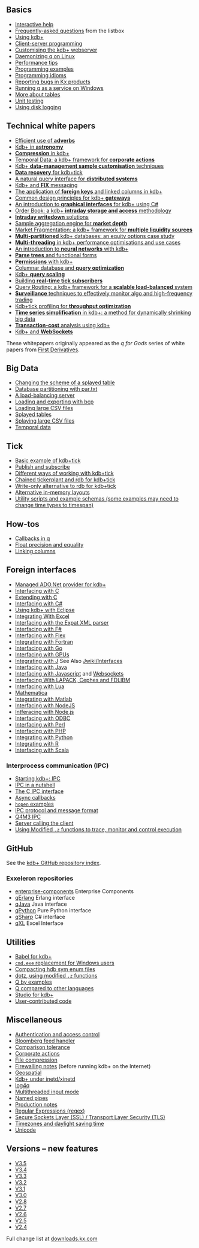 ## <i class="fa fa-mortar-board"></i> Basics

* [Interactive help](http://code.kx.com/wiki/Cookbook/GettingStarted)
* [Frequently-asked questions](http://code.kx.com/wiki/FAQ) from the listbox
* [Using kdb+](http://code.kx.com/wiki/Cookbook/UsingKdb)
* [Client-server programming](http://code.kx.com/wiki/Cookbook/ClientServer)
* [Customising the kdb+ webserver](http://code.kx.com/wiki/Cookbook/CustomWeb)
* [Daemonizing q on Linux](http://code.kx.com/wiki/Cookbook/Daemon)
* [Performance tips](http://code.kx.com/wiki/Cookbook/PerformanceTips)
* [Programming examples](http://code.kx.com/wiki/Cookbook/ProgrammingExamples)
* [Programming idioms](http://code.kx.com/wiki/Cookbook/ProgrammingIdioms)
* [Reporting bugs in Kx products](http://code.kx.com/wiki/BugReporting)
* [Running q as a service on Windows](http://code.kx.com/wiki/Cookbook/QAsWindowsService)
* [More about tables](http://code.kx.com/wiki/Cookbook/MoreAboutTables)
* [Unit testing](http://code.kx.com/wiki/Cookbook/UnitTesting)
* [Using disk logging](http://code.kx.com/wiki/Cookbook/Logging)


## <i class="fa fa-map-o"></i> Technical white papers

* [Efficient use of **adverbs**](wp/efficient_use_of_adverbs.pdf)
* [Kdb+ in **astronomy**](wp/kdb_in_astronomy.pdf)
* [**Compression** in kdb+](wp/compression_in_kdb.pdf)
* [Temporal Data: a kdb+ framework for **corporate actions**](wp/temporal_data_a_kdb_framework_for_corporate_actions.pdf)
* [Kdb+ **data-management sample customisation** techniques](wp/kdb_data_management_sample_customisation_techniques_with_amendments.pdf)
* [**Data recovery** for kdb+tick](wp/data_recovery_for_kdb_tick.pdf)
* [A natural query interface for **distributed systems**](wp/a_natural_query_interface_for_distributed_systems.pdf)
* [Kdb+ and **FIX** messaging](wp/kdb_and_fix_messaging.pdf)
* [The application of **foreign keys** and linked columns in kdb+](wp/the_application_of_foreign_keys_and_linked_columns_in_kdb.pdf)
* [Common design principles for kdb+ **gateways**](wp/common_design_principles_for_kdb_gateways.pdf)
* [An introduction to **graphical interfaces** for kdb+ using C#](wp/an_introduction_to_graphical_interfaces_for_kdb_using_csharp.pdf)
* [Order Book: a kdb+ **intraday storage and access** methodology](wp/order_book_a_kdb_intraday_storage_and_access_methodology.pdf)
* [**Intraday writedown** solutions](wp/intraday_writedown_solutions.pdf)
* [Sample aggregation engine for **market depth**](wp/sample_aggregation_engine_for_market_depth.pdf)
* [Market Fragmentation: a kdb+ framework for **multiple liquidity sources**](wp/market_fragmentation_a_kdb_framework_for_multiple_liquidity_sources.pdf)
* [**Multi-partitioned** kdb+ databases: an equity options case study](wp/multi_partitioned_kdb_databases_an_equity_options_case_study.pdf)
* [**Multi-threading** in kdb+ performance optimisations and use cases](wp/multi_threading_in_kdb_performance_optimisations_and_use_cases.pdf)
* [An introduction to **neural networks** with kdb+](wp/an_introduction_to_neural_networks_with_kdb.pdf)
* [**Parse trees** and functional forms](wp/parse_trees_and_functional_forms.pdf)
* [**Permissions** with kdb+](wp/permissions_with_kdb.pdf)
* [Columnar database and **query optimization**](wp/columnar_database_and_query_optimization.pdf)
* [Kdb+ **query scaling**](wp/kdb_query_scaling.pdf)
* [Building **real-time tick subscribers**](wp/building_real_time_tick_subscribers.pdf)
* [Query Routing: a kdb+ framework for a **scalable load-balanced** system](wp/query_routing_a_kdb_framework_for_a_scalable_load_balanced_system.pdf)
* [**Surveillance** techniques to effectively monitor algo and high-frequency trading](wp/surveillance_techniques_to_effectively_monitor_algo_and_high_frequency_trading.pdf)
* [Kdb+tick profiling for **throughput optimization**](wp/kdbtick_profiling_for_throughput_optimization.pdf)
* [**Time series simplification** in kdb+: a method for dynamically shrinking big data](wp/time_series_simplification_in_kdb_a_method_for_dynamically_shrinking_big_data.pdf)
* [**Transaction-cost** analysis using kdb+](wp/transaction_cost_analysis_using_kdb.pdf)
* [Kdb+ and **WebSockets**](wp/kdb_and_websockets.pdf)

These whitepapers originally appeared as the _q for Gods_ series of white papers from [First Derivatives](http://firstderivatives.com).




## <i class="fa fa-database"></i> Big Data

* [Changing the scheme of a splayed table](http://code.kx.com/wiki/Cookbook/SplayedSchemaChange)
* [Database partitioning with par.txt](ref/unclassified/#partxt)
* [A load-balancing server](http://code.kx.com/wiki/Cookbook/LoadBalancing)
* [Loading and exporting with bcp](http://code.kx.com/wiki/Cookbook/Bcp)
* [Loading large CSV files](http://code.kx.com/wiki/Cookbook/LoadingFromLargeFiles)
* [Splayed tables](http://code.kx.com/wiki/Cookbook/SplayedTables)
* [Splaying large CSV files](http://code.kx.com/wiki/Cookbook/LoadingFromLargeFilesAndSplaying)
* [Temporal data](http://code.kx.com/wiki/Cookbook/TemporalData)


## <i class="fa fa-sitemap"></i> Tick

* [Basic example of kdb+tick](http://code.kx.com/wiki/Startingkdbplus/tick)
* [Publish and subscribe](http://code.kx.com/wiki/Cookbook/publishsubscribe)
* [Different ways of working with kdb+tick](http://code.kx.com/wiki/Cookbook/tickdifferent)
* [Chained tickerplant and rdb for kdb+tick](http://code.kx.com/wiki/Cookbook/kdb+chainedtick)
* [Write-only alternative to rdb for kdb+tick](http://code.kx.com/wiki/Cookbook/w.q)
* [Alternative in-memory layouts](http://code.kx.com/wiki/Cookbook/alternateInMemLayouts)
* [Utility scripts and example schemas (some examples may need to change time types to timespan)](http://code.kx.com/wsvn/code/kx/kdb%2B/tick/)


## <i class="fa fa-map-o"></i> How-tos

* [Callbacks in q](http://code.kx.com/wiki/Cookbook/Callbacks)
* [Float precision and equality](http://code.kx.com/wiki/Cookbook/FloatPrecision)
* [Linking columns](http://code.kx.com/wiki/Cookbook/LinkingColumns)


## <i class="fa fa-language"></i> Foreign interfaces

* [Managed ADO.Net provider for kdb+](http://kpnet.codeplex.com/)
* [Interfacing with C](http://code.kx.com/wiki/Cookbook/InterfacingWithC)
* [Extending with C](http://code.kx.com/wiki/Cookbook/ExtendingWithC)
* [Interfacing with C\#](http://code.kx.com/wiki/Cookbook/InterfacingWithCSharp)
* [Using kdb+ with Eclipse](http://www.qkdt.org/features.html)
* [Integrating With Excel](http://code.kx.com/wiki/Cookbook/IntegratingWithExcel)
* [Interfacing with the Expat XML parser](https://github.com/felixlungu/qexpat)
* [Interfacing with F\#](https://github.com/kimtang/c.fs)
* [Interfacing with Flex](http://code.kx.com/wiki/Cookbook/InterfacingWithFlex)
* [Integrating with Fortran](https://github.com/kxcontrib/jludlow/blob/master/docs/fortran.pdf)
* [Interfacing with Go](https://github.com/sv/kdbgo)
* [Interfacing with GPUs](http://code.kx.com/wiki/Cookbook/InterfacingWithGPUs)
* [Integrating with J](http://code.kx.com/wiki/Cookbook/IntegratingWithJ) See Also [Jwiki/Interfaces](http://www.jsoftware.com/jwiki/Interfaces)
* [Interfacing with Java](http://code.kx.com/wiki/Cookbook/InterfacingWithJava)
* [Interfacing with Javascript](https://a.kx.com/q/c/c.js) and [Websockets](http://code.kx.com/wiki/Cookbook/Websocket)
* [Interfacing With LAPACK, Cephes and FDLIBM](http://althenia.net/qml)
* [Interfacing with Lua](https://github.com/geocar/qlua)
* [Mathematica](http://code.kx.com/wsvn/code/kx/kdb%2B/c/other/qmathematica.txt)
* [Integrating with Matlab](http://code.kx.com/wiki/Cookbook/IntegratingWithMatlab)
* [Interfacing with NodeJS](https://github.com/geocar/qnode)
* [Intferacing with Node.js](https://github.com/cinovo/node-q)
* [Interfacing with ODBC](http://code.kx.com/wiki/Cookbook/ODBC)
* [Interfacing with Perl](http://code.kx.com/wiki/Cookbook/InterfacingWithPerl)
* [Interfacing with PHP](https://github.com/geocar/qphp)
* [Integrating with Python](http://code.kx.com/wiki/Contrib/PyQ)
* [Integrating with R](http://code.kx.com/wiki/Cookbook/IntegratingWithR)
* [Interfacing with Scala](http://code.kx.com/wiki/Cookbook/InterfacingWithScala)


### <i class="fa fa-exchange"></i> Interprocess communication (IPC)

* [Starting kdb+: IPC](http://code.kx.com/wiki/Startingkdbplus/ipc)
* [IPC in a nutshell](http://code.kx.com/wiki/Cookbook/IPCInANutshell)
* [The C IPC interface](http://code.kx.com/wiki/Cookbook/InterfacingWithC#Connecting_to_a_Kdb.2B_server)
* [Async callbacks](http://code.kx.com/wiki/Cookbook/Callbacks)
* [`hopen` examples](ref/filewords/#hopen)
* [IPC protocol and message format](/ref/ipc)
* [Q4M3 IPC](http://code.kx.com/q4m3/11_IO/#116-interprocess-communication)
* [Server calling the client](http://code.kx.com/wiki/Cookbook/Server_Calling_the_Client)
* [Using Modified `.z` functions to trace, monitor and control execution](http://code.kx.com/wiki/Contrib/UsingDotz)


## <i class="fa fa-github"></i> GitHub 

See the [kdb+ GitHub repository index](https://kxsystems.github.io/).

### Exxeleron repositories 

* [enterprise-components](https://github.com/exxeleron/enterprise-components) Enterprise Components
* [qErlang](https://github.com/exxeleron/qErlang/) Erlang interface
* [qJava](https://github.com/exxeleron/qJava) Java interface
* [qPython](https://github.com/exxeleron/qPython) Pure Python interface
* [qSharp](https://github.com/exxeleron/qSharp) C\# interface
* [qXL](https://github.com/exxeleron/qXL) Excel Interface



## <i class="fa fa-wrench"></i> Utilities

* [Babel for kdb+](http://github.com/CharlesSkelton/babel)
* [`cmd.exe` replacement for Windows users](http://code.kx.com/wiki/Cookbook/cmdAlternative)
* [Compacting hdb sym enum files](http://code.kx.com/wiki/Contrib/CompactingHdbSym)
* [dotz, using modified `.z` functions](http://code.kx.com/wiki/Contrib/UsingDotz)
* [Q by examples](http://code.kx.com/wiki/Contrib/QbyExamples)
* [Q compared to other languages](http://code.kx.com/wiki/Contrib/QCompared)
* [Studio for kdb+](http://github.com/CharlesSkelton/studio)
* [User-contributed code](http://code.kx.com/wiki/Contrib)


## <i class="fa fa-map-o"></i> Miscellaneous

* [Authentication and access control](http://code.kx.com/wiki/Cookbook/AuthenticationAndAccessControl)
* [Bloomberg feed handler](http://code.kx.com/wiki/Cookbook/BloombergFeedHandler)
* [Comparison tolerance](http://code.kx.com/wiki/Cookbook/ComparisonTolerance)
* [Corporate actions](http://code.kx.com/wiki/Cookbook/CorporateActions)
* [File compression](http://code.kx.com/wiki/Cookbook/FileCompression)
* [Firewalling notes](http://code.kx.com/wiki/Cookbook/Firewalling_Notes) (before running kdb+ on the Internet)
* [Geospatial](http://code.kx.com/wiki/Cookbook/Geospatial)
* [Kdb+ under inetd/xinetd](http://code.kx.com/wiki/Cookbook/kdb+inetd)
* [log4q](http://code.kx.com/wiki/Cookbook/log4q)
* [Multithreaded input mode](http://code.kx.com/wiki/Cookbook/MultithreadedInputMode)
* [Named pipes](http://code.kx.com/wiki/Cookbook/NamedPipes)
* [Production notes](http://code.kx.com/wiki/Cookbook/Production_Notes)
* [Regular Expressions (regex)](http://code.kx.com/wiki/Cookbook/regex)
* [Secure Sockets Layer (SSL) / Transport Layer Security (TLS)](http://code.kx.com/wiki/Cookbook/SSL)
* [Timezones and daylight saving time](http://code.kx.com/wiki/Cookbook/Timezones)
* [Unicode](http://code.kx.com/wiki/Cookbook/Unicode)


## <i class="fa fa-calendar"></i> Versions – new features

* [V3.5](/ref/releases/ChangesIn3.5)
* [V3.4](/ref/releases/ChangesIn3.4)
* [V3.3](/ref/releases/ChangesIn3.3)
* [V3.2](/ref/releases/ChangesIn3.2)
* [V3.1](/ref/releases/ChangesIn3.1)
* [V3.0](/ref/releases/ChangesIn3.0)
* [V2.8](/ref/releases/ChangesIn2.8)
* [V2.7](/ref/releases/ChangesIn2.7)
* [V2.6](/ref/releases/ChangesIn2.6)
* [V2.5](/ref/releases/ChangesIn2.5)
* [V2.4](/ref/releases/ChangesIn2.4)

Full change list at [downloads.kx.com](http://downloads.kx.com)
